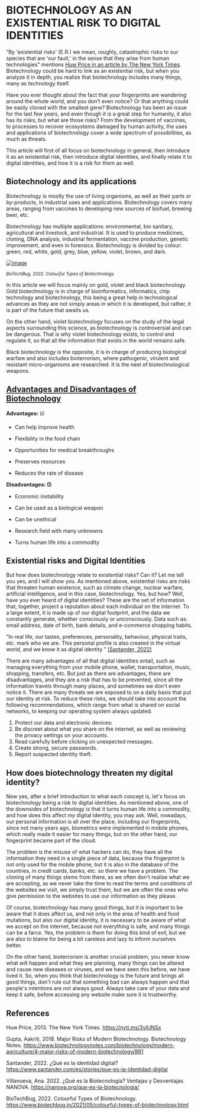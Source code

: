 # **BIOTECHNOLOGY AS AN EXISTENTIAL RISK TO DIGITAL IDENTITIES**


“By 'existential risks' (E.R.) we mean, roughly, catastrophic risks to our species that are 'our fault,' in the sense that they arise from human technologies” mentions [Huw Price in an article by The New York Times](https://archive.nytimes.com/opinionator.blogs.nytimes.com/2013/01/27/cambridge-cabs-and-copenhagen-my-route-to-existential-risk/?searchResultPosition=1). Biotechnology could be hard to link as an existential risk, but when you analyze it in depth, you realize that biotechnology includes many things, many as technology itself.

Have you ever thought about the fact that your fingerprints are wandering around the whole world, and you don’t even notice? Or that anything could be easily cloned with the smallest gene? Biotechnology has been an issue for the last few years, and even though it is a great step for humanity, it also has its risks; but what are those risks? From the development of vaccines, to processes to recover ecosystems damaged by human activity, the uses and applications of biotechnology cover a wide spectrum of possibilities, as much as threats. 

This article will first of all focus on biotechnology in general, then introduce it as an existential risk, then introduce digital identities, and finally relate it to digital identities, and how it is a risk for them as well. 


## Biotechnology and its applications

Biotechnology is mostly the use of living organisms, as well as their parts or by-products, in industrial uses and applications. Biotechnology covers many areas, ranging from vaccines to developing new sources of biofuel, brewing beer, etc.

Biotechnology has multiple applications: environmental, bio sanitary, agricultural and livestock, and industrial. It is used to produce medicines, cloning, DNA analysis, industrial fermentation, vaccine production, genetic improvement, and even in forensics. Biotechnology is divided by colour: green, red, white, gold, grey, blue, yellow, violet, brown, and dark.

[![image](https://user-images.githubusercontent.com/115997940/210092215-ee1bb264-d1e1-40f7-b378-58c56f698ad2.png)](https://www.biotechbug.in/2021/05/colourful-types-of-biotechnology.html)

*<sub>BioTechBug, 2022. Colourful Types of Biotechnology.</sub>*

In this article we will focus mainly on gold, violet and black biotechnology. Gold biotechnology is in charge of bioinformatics, informatics, chip technology and biotechnology, this being a great help in technological advances as they are not simply areas in which it is developed, but rather, it is part of the future that awaits us. 

On the other hand, violet biotechnology focuses on the study of the legal aspects surrounding this science, as biotechnology is controversial and can be dangerous. That is why violet biotechnology exists, to control and regulate it, so that all the information that exists in the world remains safe. 

Black biotechnology is the opposite, it is in charge of producing biological warfare and also includes bioterrorism, where pathogenic, virulent and resistant micro-organisms are researched. It is the nest of biotechnological weapons.


## [Advantages and Disadvantages of Biotechnology](https://nanova.org/que-es-la-biotecnologia/)

**Advantages:** ☑️ 

- Can help improve health
* Flexibility in the food chain
+ Opportunities for medical breakthroughs
- Preserves resources
* Reduces the rate of disease


**Disadvantages:** ❎ 

- Economic instability
* Can be used as a biological weapon
+ Can be unethical
- Research field with many unknowns
* Turns human life into a commodity


## Existential risks and Digital Identities

But how does biotechnology relate to existential risks? Can it? Let me tell you yes, and I will show you. As mentioned above, existential risks are risks that threaten human existence, such as climate change, nuclear warfare, artificial intelligence, and in this case, biotechnology. Yes, but how? Well, have you ever heard of digital identities? These are the set of information that, together, project a reputation about each individual on the internet. To a large extent, it is made up of our digital footprint, and the data we constantly generate, whether consciously or unconsciously. Data such as: email address, date of birth, bank details, and e-commerce shopping habits. 

"In real life, our tastes, preferences, personality, behaviour, physical traits, etc. mark who we are. This personal profile is also created in the virtual world, and we know it as digital identity ” [(Santander, 2022)](https://www.santander.com/es/stories/que-es-la-identidad-digital)

There are many advantages of all that digital identities entail, such as managing everything from your mobile phone, wallet, transportation, music, shopping, transfers, etc. But just as there are advantages, there are disadvantages, and they are a risk that has to be prevented, since all the information travels through many places, and sometimes we don't even notice it. There are many threats we are exposed to on a daily basis that put our identity at risk. To reduce these risks, we should take into account the following recommendations, which range from what is shared on social networks, to keeping our operating system always updated. 

1.	Protect our data and electronic devices:
2.	Be discreet about what you share on the internet, as well as reviewing the privacy settings on your accounts.
3.	Read carefully before clicking on unexpected messages.
4.	Create strong, secure passwords.
5.	Report suspected identity theft.


## How does biotechnology threaten my digital identity?

Now yes, after a brief introduction to what each concept is, let's focus on biotechnology being a risk to digital identities. As mentioned above, one of the downsides of biotechnology is that it turns human life into a commodity, and how does this affect my digital identity, you may ask. Well, nowadays, our personal information is all over the place, including our fingerprints, since not many years ago, biometrics were implemented in mobile phones, which really made it easier for many things, but on the other hand, our fingerprint became part of the cloud. 

The problem is the misuse of what hackers can do, they have all the information they need in a single piece of data, because the fingerprint is not only used for the mobile phone, but it is also in the database of the countries, in credit cards, banks, etc. so there we have a problem. The cloning of many things stems from there, as we often don't realise what we are accepting, as we never take the time to read the terms and conditions of the websites we visit, we simply trust them, but we are often the ones who give permission to the websites to use our information as they please.

Of course, biotechnology has many good things, but it is important to be aware that it does affect us, and not only in the area of health and food mutations, but also our digital identity, it is necessary to be aware of what we accept on the internet, because not everything is safe, and many things can be a farce. Yes, the problem is them for doing this kind of evil, but we are also to blame for being a bit careless and lazy to inform ourselves better.

On the other hand, bioterrorism is another crucial problem, you never know what will happen and what they are planning, many things can be altered and cause new diseases or viruses, and we have seen this before, we have lived it. So, when you think that biotechnology is the future and brings all good things, don't rule out that something bad can always happen and that people's intentions are not always good. Always take care of your data and keep it safe, before accessing any website make sure it is trustworthy.








## References

Huw Price, 2013. The New York Times. https://nyti.ms/3vIUNSx 

Gupta, Aakriti, 2018. Major Risks of Modern Biotechnology. Biotechnology Notes. https://www.biotechnologynotes.com/biotechnology/modern-agriculture/4-major-risks-of-modern-biotechnology/881  

Santander, 2022. ¿Qué es la identidad digital?
https://www.santander.com/es/stories/que-es-la-identidad-digital

Villanueva, Ana. 2022. ¿Qué es la Biotecnología? Ventajas y Desventajas. NANOVA.
https://nanova.org/que-es-la-biotecnologia/  

BioTechBug, 2022. Colourful Types of Biotechnology. https://www.biotechbug.in/2021/05/colourful-types-of-biotechnology.html


